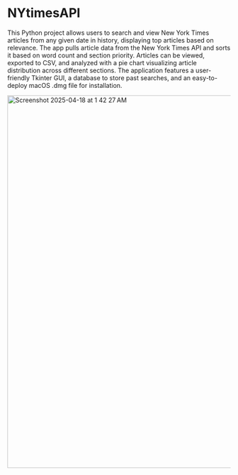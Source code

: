 # NYtimesAPI
This Python project allows users to search and view New York Times articles from any given date in history, displaying top articles based on relevance. The app pulls article data from the New York Times API and sorts it based on word count and section priority. Articles can be viewed, exported to CSV, and analyzed with a pie chart visualizing article distribution across different sections. The application features a user-friendly Tkinter GUI, a database to store past searches, and an easy-to-deploy macOS .dmg file for installation.

<img width="841" alt="Screenshot 2025-04-18 at 1 42 27 AM" src="https://github.com/user-attachments/assets/49dc14ee-d00d-45d2-b985-1e4dd7f5d269" />



